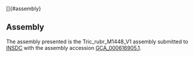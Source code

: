 []{#assembly}

Assembly
--------

The assembly presented is the Tric\_rubr\_M1448\_V1 assembly submitted
to [INSDC](http://www.insdc.org) with the assembly accession
[GCA\_000616905.1](http://www.ebi.ac.uk/ena/data/view/GCA_000616905.1).
